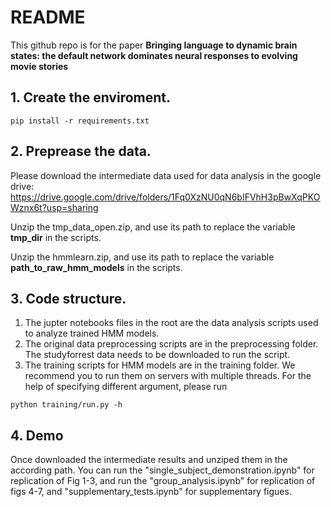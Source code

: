 # README

This github repo is for the paper **Bringing language to dynamic brain states: the default network dominates neural responses to evolving movie stories**
## 1. Create the enviroment.

```
pip install -r requirements.txt
```

## 2. Preprease the data.
Please download the intermediate data used for data analysis in the google drive: 
https://drive.google.com/drive/folders/1Fq0XzNU0qN6bIFVhH3pBwXqPKOWznx6t?usp=sharing

Unzip the tmp_data_open.zip, and use its path to replace the variable **tmp_dir** in the scripts.

Unzip the hmmlearn.zip, and use its path to replace the variable **path_to_raw_hmm_models** in the scripts.

## 3. Code structure.

1. The jupter notebooks files in the root are the data analysis scripts used to analyze trained HMM models.
2. The original data preprocessing scripts are in the preprocessing folder. The studyforrest data needs to be downloaded to run the script.
3. The training scripts for HMM models are in the training folder. We recommend you to run them on servers with multiple threads.  For the help of specifying different argument, please run
```
python training/run.py -h 
```

## 4. Demo

Once downloaded the intermediate results and unziped them in the according path. You can run the "single_subject_demonstration.ipynb" for replication of Fig 1-3, and run the "group_analysis.ipynb" for replication of figs 4-7, and "supplementary_tests.ipynb" for supplementary figues. 
